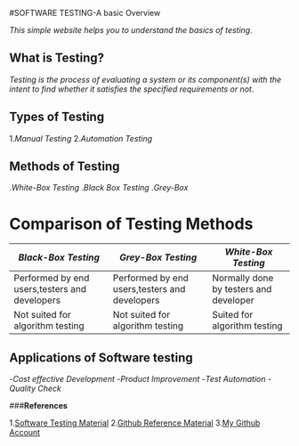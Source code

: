 #SOFTWARE TESTING-A basic Overview

*This simple website helps you to understand the basics of testing*.

## **What is Testing?**
*Testing is the process of evaluating a system or its component(s) with the intent to find whether it satisfies the specified requirements or not*.

## **Types of Testing**
1.*Manual Testing*
2.*Automation Testing*

## **Methods of Testing**
.*White-Box Testing*
.*Black Box Testing*
.*Grey-Box*

# **Comparison of Testing Methods**

|*Black-Box Testing*                           |*Grey-Box Testing*                              |*White-Box Testing*                   |
|----------------------------------------------|------------------------------------------------|--------------------------------------|
|Performed by end users,testers and developers |Performed by end users,testers and developers   |Normally done by testers and developer|  |----------------------------------------------|------------------------------------------------|------------------------------------- |
|Not suited for algorithm testing              |Not suited for algorithm testing                |Suited for algorithm testing          |
                 

## **Applications of Software testing**
-*Cost effective Development*
-*Product Improvement*
-*Test Automation*
-*Quality Check*

###**References**

1.[Software Testing Material](https://www.tutorialspoint.com/software_testing/index.htm)
2.[Github Reference Material](https://dillinger.io)
3.[My Github Account](https://github.com/Bhavya-123)


